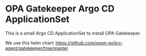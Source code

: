 # OPA Gatekeeper Argo CD ApplicationSet

This is a small Argo CD ApplicationSet to install OPA Gatekeeper.

We use this helm chart:
https://github.com/open-policy-agent/gatekeeper/tree/master

